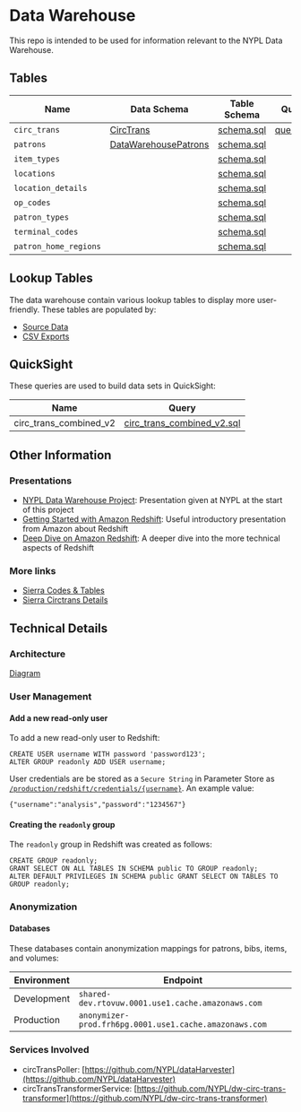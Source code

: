 # Data Warehouse

This repo is intended to be used for information relevant to the NYPL Data Warehouse.

## Tables

Name                  | Data Schema                                                                                             | Table Schema                                        | Query                                    | Load                                            | Notes
--------------------- | ------------------------------------------------------------------------------------------------------- | --------------------------------------------------- | ---------------------------------------- | ----------------------------------------------- | ------------------------------------
`circ_trans`          | [CircTrans](https://dev-platform.nypl.org/api/v0.1/current-schemas/CircTrans)              | [schema.sql](tables/circ_trans/schema.sql)          | [query.sql](tables/circ_trans/query.sql)              | [load.sql](tables/circ_trans/load.sql)          | [Notes](tables/circ_trans/README.md)
`patrons`             | [DataWarehousePatrons](https://dev-platform.nypl.org/api/v0.1/current-schemas/DataWarehousePatrons)     | [schema.sql](tables/patrons/schema.sql)             |                                          | [load.sql](tables/patrons/load.sql)             |
`item_types`          |                                                                                                         | [schema.sql](tables/item_types/schema.sql)          |                                          | [load.sql](tables/item_types/load.sql)          |
`locations`           |                                                                                                         | [schema.sql](tables/locations/schema.sql)           |                                          | [load.sql](tables/locations/load.sql)           |
`location_details`    |                                                                                                         | [schema.sql](tables/location_details/schema.sql)    |                                          | [load.sql](tables/location_details/load.sql)    |
`op_codes  `          |                                                                                                         | [schema.sql](tables/op_codes/schema.sql)            |                                          | [load.sql](tables/op_codes/load.sql)            |
`patron_types`        |                                                                                                         | [schema.sql](tables/patron_types/schema.sql)        |                                          | [load.sql](tables/patron_types/load.sql)        |
`terminal_codes`      |                                                                                                         | [schema.sql](tables/terminal_codes/schema.sql)      |                                          | [load.sql](tables/terminal_codes/load.sql)      |
`patron_home_regions` |                                                                                                         | [schema.sql](tables/patron_home_regions/schema.sql) |                                          | [load.sql](tables/patron_home_regions/load.sql) |

## Lookup Tables

The data warehouse contain various lookup tables to display more user-friendly. These tables are populated by:

- [Source Data](https://docs.google.com/spreadsheets/d/1bqjFbDUKQh9ybdvE3CnJIjyeHXt9FJMRL2Pr-MTUI1A/edit#gid=1294251034) 
- [CSV Exports](data)

## QuickSight

These queries are used to build data sets in QuickSight:

Name                   | Query
---------------------- | -----------------------------------------------------------------------------
circ_trans_combined_v2 | [circ_trans_combined_v2.sql](quicksight/queries/circ_trans_combined_v2.sql)

## Other Information

### Presentations

- [NYPL Data Warehouse Project](https://docs.google.com/presentation/d/1RP-sh7Dmkxgz-dzhu6wRHQzD8FUE3-HwIfbOf5MKNi0/edit): Presentation given at NYPL at the start of this project
- [Getting Started with Amazon Redshift](aws_presentations/Getting_Started_with_Amazon_Redshift.pdf): Useful introductory presentation from Amazon about Redshift
- [Deep Dive on Amazon Redshift](aws_presentations/Amazon_Redshift_Deep_Dive.pdf): A deeper dive into the more technical aspects of Redshift

### More links

- [Sierra Codes & Tables](https://docs.google.com/spreadsheets/d/1heMNlpy4kGJx6EZpjROqJxHCl2F8LN2Ta2qoMq7FwcI/edit#gid=0)
- [Sierra Circtrans Details](https://docs.google.com/spreadsheets/d/1heMNlpy4kGJx6EZpjROqJxHCl2F8LN2Ta2qoMq7FwcI/edit#gid=0)

## Technical Details

### Architecture

[Diagram](https://docs.google.com/presentation/d/1DZ5J_D6aiyOQ-Hchhs7o5zEojGby9anRPW0hV8WqVW0/edit)

### User Management

#### Add a new read-only user

To add a new read-only user to Redshift:

```
CREATE USER username WITH password 'password123';
ALTER GROUP readonly ADD USER username;
```

User credentials are be stored as a `Secure String` in Parameter Store as [`/production/redshift/credentials/{username}`](https://console.aws.amazon.com/ec2/v2/home?region=us-east-1#Parameters:Path=%5BOneLevel%5D/production/redshift/credentials/;sort=Name). An example value:

```
{"username":"analysis","password":"1234567"}
```

#### Creating the `readonly` group

The `readonly` group in Redshift was created as follows:

```
CREATE GROUP readonly;
GRANT SELECT ON ALL TABLES IN SCHEMA public TO GROUP readonly;
ALTER DEFAULT PRIVILEGES IN SCHEMA public GRANT SELECT ON TABLES TO GROUP readonly;
```

### Anonymization

#### Databases

These databases contain anonymization mappings for patrons, bibs, items, and volumes:

Environment  | Endpoint
------------ | ----------
Development  | `shared-dev.rtovuw.0001.use1.cache.amazonaws.com`
Production   | `anonymizer-prod.frh6pg.0001.use1.cache.amazonaws.com`

### Services Involved

- circTransPoller: [https://github.com/NYPL/dataHarvester](https://github.com/NYPL/dataHarvester)
- circTransTransformerService: [https://github.com/NYPL/dw-circ-trans-transformer](https://github.com/NYPL/dw-circ-trans-transformer)
